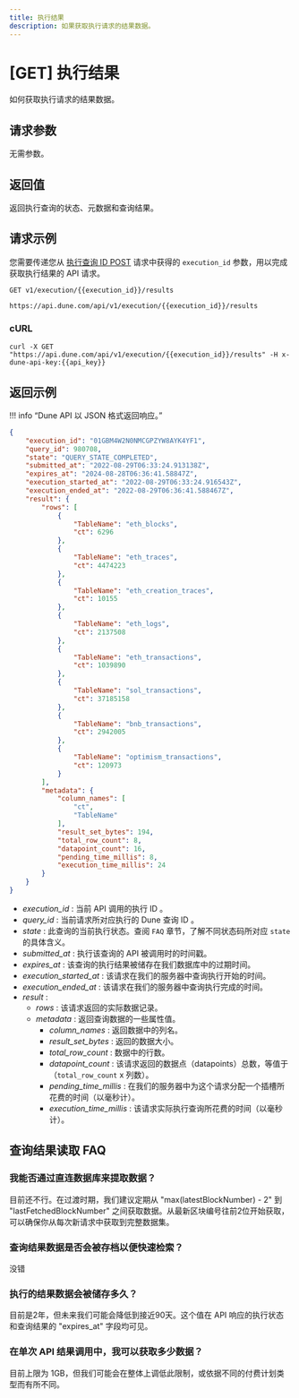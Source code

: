 ```yaml
---
title: 执行结果
description: 如果获取执行请求的结果数据。
---
```


# [GET] 执行结果

如何获取执行请求的结果数据。

## 请求参数

无需参数。

## 返回值

返回执行查询的状态、元数据和查询结果。

## 请求示例

您需要传递您从 [执行查询 ID POST](execute-query-id.md) 请求中获得的 `execution_id` 参数，用以完成获取执行结果的 API 请求。

```
GET v1/execution/{{execution_id}}/results

https://api.dune.com/api/v1/execution/{{execution_id}}/results
```

### cURL

```
curl -X GET "https://api.dune.com/api/v1/execution/{{execution_id}}/results" -H x-dune-api-key:{{api_key}}
```

## 返回示例

!!! info “Dune API 以 JSON 格式返回响应。”

```json
{
    "execution_id": "01GBM4W2N0NMCGPZYW8AYK4YF1",
    "query_id": 980708,
    "state": "QUERY_STATE_COMPLETED",
    "submitted_at": "2022-08-29T06:33:24.913138Z",
    "expires_at": "2024-08-28T06:36:41.58847Z",
    "execution_started_at": "2022-08-29T06:33:24.916543Z",
    "execution_ended_at": "2022-08-29T06:36:41.588467Z",
    "result": {
        "rows": [
            {
                "TableName": "eth_blocks",
                "ct": 6296
            },
            {
                "TableName": "eth_traces",
                "ct": 4474223
            },
            {
                "TableName": "eth_creation_traces",
                "ct": 10155
            },
            {
                "TableName": "eth_logs",
                "ct": 2137508
            },
            {
                "TableName": "eth_transactions",
                "ct": 1039890
            },
            {
                "TableName": "sol_transactions",
                "ct": 37185158
            },
            {
                "TableName": "bnb_transactions",
                "ct": 2942005
            },
            {
                "TableName": "optimism_transactions",
                "ct": 120973
            }
        ],
        "metadata": {
            "column_names": [
                "ct",
                "TableName"
            ],
            "result_set_bytes": 194,
            "total_row_count": 8,
            "datapoint_count": 16,
            "pending_time_millis": 8,
            "execution_time_millis": 24
        }
    }
}
```

 - *execution_id* : 当前 API 调用的执行 ID 。
 - *query_id* : 当前请求所对应执行的 Dune 查询 ID 。
 - *state* : 此查询的当前执行状态。查阅 `FAQ` 章节，了解不同状态码所对应 `state` 的具体含义。
 - *submitted_at* : 执行该查询的 API 被调用时的时间戳。
 - *expires_at* : 该查询的执行结果被储存在我们数据库中的过期时间。
 - *execution_started_at* : 该请求在我们的服务器中查询执行开始的时间。
 - *execution_ended_at* : 该请求在我们的服务器中查询执行完成的时间。
 - *result* :
    - *rows* : 该请求返回的实际数据记录。
    - *metadata* : 返回查询数据的一些属性值。
        - *column_names* : 返回数据中的列名。
        - *result_set_bytes* : 返回的数据大小。
        - *total_row_count* : 数据中的行数。
        - *datapoint_count* : 该请求返回的数据点（datapoints）总数，等值于（`total_row_count` x 列数）。
        - *pending_time_millis* : 在我们的服务器中为这个请求分配一个插槽所花费的时间（以毫秒计）。
        - *execution_time_millis* : 该请求实际执行查询所花费的时间（以毫秒计）。


## 查询结果读取 FAQ

### 我能否通过直连数据库来提取数据？

目前还不行。在过渡时期，我们建议定期从 "max(latestBlockNumber) - 2" 到 "lastFetchedBlockNumber" 之间获取数据。从最新区块编号往前2位开始获取，可以确保你从每次新请求中获取到完整数据集。

### 查询结果数据是否会被存档以便快速检索？

没错

### 执行的结果数据会被储存多久？

目前是2年，但未来我们可能会降低到接近90天。这个值在 API 响应的执行状态和查询结果的 "expires_at" 字段均可见。

### 在单次 API 结果调用中，我可以获取多少数据？

目前上限为 1GB，但我们可能会在整体上调低此限制，或依据不同的付费计划类型而有所不同。